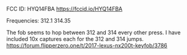 FCC ID: HYQ14FBA
https://fccid.io/HYQ14FBA

Frequencies:
312.1
314.35

The fob seems to hop between 312 and 314 every other press. I have included 10x captures each for the 312 and 314 jumps.
https://forum.flipperzero.one/t/2017-lexus-nx200t-keyfob/3786
